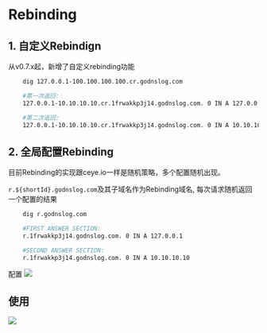 # Rebinding

## 1. 自定义Rebindign

从v0.7.x起，新增了自定义rebinding功能

```bash
	dig 127.0.0.1-100.100.100.100.cr.godnslog.com

	#第一次返回:
	127.0.0.1-10.10.10.10.cr.1frwakkp3j14.godnslog.com. 0 IN A 127.0.0.1

	#第二次返回:
	127.0.0.1-10.10.10.10.cr.1frwakkp3j14.godnslog.com. 0 IN A 10.10.10.10
```
	
## 2. 全局配置Rebinding

目前Rebinding的实现跟ceye.io一样是随机策略，多个配置随机出现。

`r.${shortId}.godnslog.com`及其子域名作为Rebinding域名, 每次请求随机返回一个配置的结果

```bash
	dig r.godnslog.com

	#FIRST ANSWER SECTION:
	r.1frwakkp3j14.godnslog.com. 0 IN A 127.0.0.1

	#SECOND ANSWER SECTION:
	r.1frwakkp3j14.godnslog.com. 0 IN A 10.10.10.10
```

配置
![](https://s1.ax1x.com/2020/08/31/dOO6fO.png)


## 使用

![](https://s1.ax1x.com/2020/08/31/dOOgpD.png)
